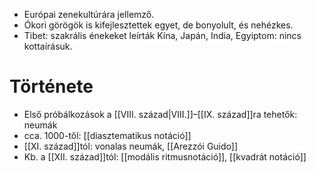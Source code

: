 - Európai zenekultúrára jellemző.
- Ókori görögök is kifejlesztettek egyet, de bonyolult, és nehézkes.
- Tibet: szakrális énekeket leírták
Kína, Japán, India, Egyiptom: nincs kottaírásuk.
# Története
- Első próbálkozások a [[VIII. század|VIII.]]–[[IX. század]]ra tehetők: neumák
- cca. 1000-től: [[diasztematikus notáció]]
- [[XI. század]]tól: vonalas neumák, [[Arezzói Guido]]
- Kb. a [[XII. század]]tól: [[modális ritmusnotáció]], [[kvadrát notáció]]